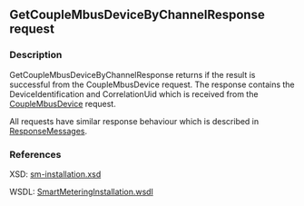 ## GetCoupleMbusDeviceByChannelResponse request

### Description
GetCoupleMbusDeviceByChannelResponse returns if the result is successful from the CoupleMbusDevice request. The response contains the DeviceIdentification and CorrelationUid which is received from the [CoupleMbusDevice](CoupleMbusDevice.md) request.

All requests have similar response behaviour which is described in [ResponseMessages](./ResponseMessages.md).

### References

XSD: [sm-installation.xsd](https://github.com/OSGP/open-smart-grid-platform/blob/development/osgp/shared/osgp-ws-smartmetering/src/main/resources/schemas/sm-installation.xsd)

WSDL: [SmartMeteringInstallation.wsdl](https://github.com/OSGP/Shalred/blob/development/osgp-ws-smartmetering/src/main/resources/SmartMeteringInstallation.wsdl)